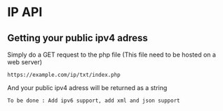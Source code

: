 # IP API

## Getting your public ipv4 adress

Simply do a GET request to the php file (This file need to be hosted on a web server)

    https://example.com/ip/txt/index.php
   
And your public ipv4 adress will be returned as a string

`To be done : Add ipv6 support, add xml and json support`
